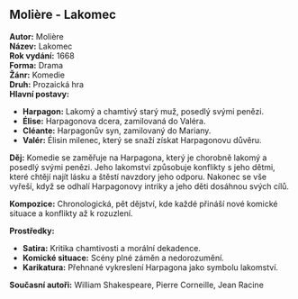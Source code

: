## Molière - Lakomec

**Autor:** Molière  
**Název:** Lakomec  
**Rok vydání:** 1668  
**Forma:** Drama  
**Žánr:** Komedie  
**Druh:** Prozaická hra  
**Hlavní postavy:**
- **Harpagon:** Lakomý a chamtivý starý muž, posedlý svými penězi.
- **Élise:** Harpagonova dcera, zamilovaná do Valéra.
- **Cléante:** Harpagonův syn, zamilovaný do Mariany.
- **Valér:** Élisin milenec, který se snaží získat Harpagonovu důvěru.

**Děj:** Komedie se zaměřuje na Harpagona, který je chorobně lakomý a posedlý svými penězi. Jeho lakomství způsobuje konflikty s jeho dětmi, které chtějí najít lásku a štěstí navzdory jeho odporu. Nakonec se vše vyřeší, když se odhalí Harpagonovy intriky a jeho děti dosáhnou svých cílů.

**Kompozice:** Chronologická, pět dějství, kde každé přináší nové komické situace a konflikty až k rozuzlení.

**Prostředky:** 
- **Satira:** Kritika chamtivosti a morální dekadence.
- **Komické situace:** Scény plné záměn a nedorozumění.
- **Karikatura:** Přehnané vykreslení Harpagona jako symbolu lakomství.

**Současní autoři:** William Shakespeare, Pierre Corneille, Jean Racine
